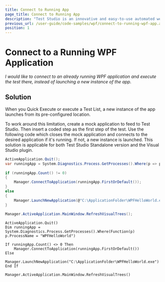 ```yaml
---
title: Connect to Running App
page_title: Connect to Running App
description: "Test Studio is an innovative and easy-to-use automated web, WPF and load testing solution. Test Studio tests support essential technologies like ASP.NET AJAX, Silverlight, PHP and MVC. HTML5, Testing framework, functional testing, performance testing, load testing, exploratory testing, manual testing."
previous_url: /user-guide/code-samples/wpf/connect-to-running-wpf-app.aspx, /user-guide/code-samples/wpf/connect-to-running-wpf-app
position: 1
---
```

# Connect to a Running WPF Application

*I would like to connect to an already running WPF application and execute the test there, instead of launching a new instance of the app.*

## Solution

When you Quick Execute or execute a Test List, a new instance of the app launches from its pre-configured location.
 
To work around this limitation, create a mock application to feed to Test Studio. Then insert a coded step as the first step of the test. Use the following code which closes the mock application and connects to the desired application if it's running. If not, a new instance is launched. This solution is applicable for both Test Studio Standalone version and the Visual Studio plugin.

```C#
ActiveApplication.Quit();
var runningApp = System.Diagnostics.Process.GetProcesses().Where(p => p.ProcessName == "WPFHelloWorld");
  
if (runningApp.Count() != 0)
{
    Manager.ConnectToApplication(runningApp.FirstOrDefault());
}
else
{
    Manager.LaunchNewApplication(@"C:\ApplicationFolder\WPFHelloWorld.exe");
}
 
Manager.ActiveApplication.MainWindow.RefreshVisualTrees();
```
```VB
ActiveApplication.Quit()
Dim runningApp = System.Diagnostics.Process.GetProcesses().Where(Function(p) p.ProcessName = "WPFHelloWorld")
 
If runningApp.Count() <> 0 Then
    Manager.ConnectToApplication(runningApp.FirstOrDefault())
Else
    Manager.LaunchNewApplication("C:\ApplicationFolder\WPFHelloWorld.exe")
End If
 
Manager.ActiveApplication.MainWindow.RefreshVisualTrees()
```



